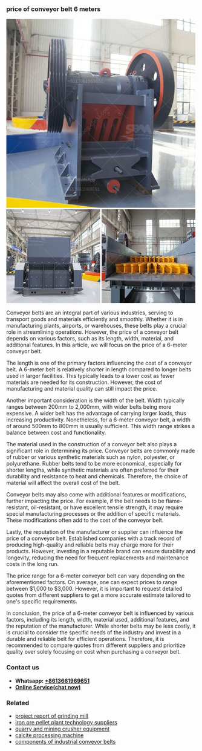 <h3>price of conveyor belt 6 meters</h3><img src='1703042320.jpg' alt=''><p>Conveyor belts are an integral part of various industries, serving to transport goods and materials efficiently and smoothly. Whether it is in manufacturing plants, airports, or warehouses, these belts play a crucial role in streamlining operations. However, the price of a conveyor belt depends on various factors, such as its length, width, material, and additional features. In this article, we will focus on the price of a 6-meter conveyor belt.</p><p>The length is one of the primary factors influencing the cost of a conveyor belt. A 6-meter belt is relatively shorter in length compared to longer belts used in larger facilities. This typically leads to a lower cost as fewer materials are needed for its construction. However, the cost of manufacturing and material quality can still impact the price.</p><p>Another important consideration is the width of the belt. Width typically ranges between 200mm to 2,000mm, with wider belts being more expensive. A wider belt has the advantage of carrying larger loads, thus increasing productivity. Nonetheless, for a 6-meter conveyor belt, a width of around 500mm to 800mm is usually sufficient. This width range strikes a balance between cost and functionality.</p><p>The material used in the construction of a conveyor belt also plays a significant role in determining its price. Conveyor belts are commonly made of rubber or various synthetic materials such as nylon, polyester, or polyurethane. Rubber belts tend to be more economical, especially for shorter lengths, while synthetic materials are often preferred for their durability and resistance to heat and chemicals. Therefore, the choice of material will affect the overall cost of the belt.</p><p>Conveyor belts may also come with additional features or modifications, further impacting the price. For example, if the belt needs to be flame-resistant, oil-resistant, or have excellent tensile strength, it may require special manufacturing processes or the addition of specific materials. These modifications often add to the cost of the conveyor belt.</p><p>Lastly, the reputation of the manufacturer or supplier can influence the price of a conveyor belt. Established companies with a track record of producing high-quality and reliable belts may charge more for their products. However, investing in a reputable brand can ensure durability and longevity, reducing the need for frequent replacements and maintenance costs in the long run.</p><p>The price range for a 6-meter conveyor belt can vary depending on the aforementioned factors. On average, one can expect prices to range between $1,000 to $3,000. However, it is important to request detailed quotes from different suppliers to get a more accurate estimate tailored to one's specific requirements.</p><p>In conclusion, the price of a 6-meter conveyor belt is influenced by various factors, including its length, width, material used, additional features, and the reputation of the manufacturer. While shorter belts may be less costly, it is crucial to consider the specific needs of the industry and invest in a durable and reliable belt for efficient operations. Therefore, it is recommended to compare quotes from different suppliers and prioritize quality over solely focusing on cost when purchasing a conveyor belt.</p><h3>Contact us</h3><ul><li><strong>Whatsapp:&nbsp;<a href="https://wa.me/8613661969651">+8613661969651</a></strong></li><li><a href="https://swt.shibang-china.com/?git&amp;zhl&amp;price of conveyor belt 6 meters"><strong>Online Service(chat now)</strong></a></li></ul><h3>Related</h3><ul><li><a href='project report of grinding mill.md'>project report of grinding mill</a></li><li><a href='iron ore pellet plant technology suppliers.md'>iron ore pellet plant technology suppliers</a></li><li><a href='quarry and mining crusher equipment.md'>quarry and mining crusher equipment</a></li><li><a href='calcite processing machine.md'>calcite processing machine</a></li><li><a href='components of industrial conveyor belts.md'>components of industrial conveyor belts</a></li></ul>